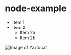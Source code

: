# node-example
* Item 1
* Item 2
  * Item 2a
  * Item 2b

[link text itself]: https://www.is.fi/supersaa/
![Image of Yaktocat](/Mot%C3%B6rhead_england.jpg)
